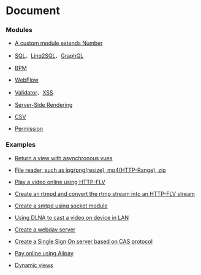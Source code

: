 # Document

### Modules

- [A custom module extends Number](modules/number.md)

- [SQL](modules/sql.md)、[Linq2SQL](modules/linq2sql.md)、[GraphQL](modules/graphql.md)

- [BPM](modules/bpm.md)

- [WebFlow](modules/webflow.md)

- [Validator](modules/validator.md)、[XSS](modules/xss.md)

- [Server-Side Rendering](modules/ssr.md)

- [CSV](modules/csv.md)

- [Permission](modules/permission.md)

### Examples

- [Return a view with asynchronous vues](examples/vue.md)

- [File reader, such as jpg/png(resize), mp4(HTTP-Range), zip](examples/file.md)

- [Play a video online using HTTP-FLV](examples/httpflv.md)

- [Create an rtmpd and convert the rtmp stream into an HTTP-FLV stream](examples/rtmpd.md)

- [Create a smtpd using socket module](examples/smtpd.md)

- [Using DLNA to cast a video on device in LAN](examples/dlna.md)

- [Create a webdav server](examples/webdav.md)

- [Create a Single Sign On server based on CAS protocol](examples/cas.md)

- [Pay online using Alipay](examples/alipay.md)

- [Dynamic views](examples/dynamic-views.md)
